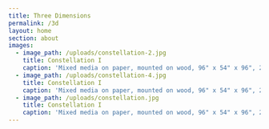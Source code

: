 ```yaml
---
title: Three Dimensions
permalink: /3d
layout: home
section: about
images:
  - image_path: /uploads/constellation-2.jpg
    title: Constellation I
    caption: 'Mixed media on paper, mounted on wood, 96" x 54" x 96", 2008'
  - image_path: /uploads/constellation-4.jpg
    title: Constellation I
    caption: 'Mixed media on paper, mounted on wood, 96" x 54" x 96", 2008'
  - image_path: /uploads/constellation.jpg
    title: Constellation I
    caption: 'Mixed media on paper, mounted on wood, 96" x 54" x 96", 2008'
---
```


